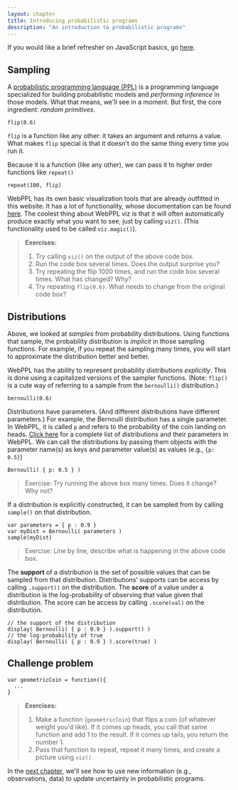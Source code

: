 ```yaml
---
layout: chapter
title: Introducing probabilistic programs
description: "An introduction to probabilistic programs"
---
```


If you would like a brief refresher on JavaScript basics, go [here](http://probmods.org/chapters/13-appendix-js-basics.html).

## Sampling

A [probabilistic programming language (PPL)](https://en.wikipedia.org/wiki/Probabilistic_programming_language) is a programming language specialized for building probabilistic models and *performing inference* in those models. What that means, we'll see in a moment. But first, the core ingredient: *random primitives*.

~~~~
flip(0.6)
~~~~

`flip` is a function like any other: it takes an argument and returns a value. What makes `flip` special is that it doesn't do the same thing every time you run it.

Because it is a function (like any other), we can pass it to higher order functions like `repeat()`

~~~~
repeat(100, flip)
~~~~

WebPPL has its own basic visualization tools that are already outfitted in this website. It has a lot of functionality, whose documentation can be found [here](https://github.com/probmods/webppl-viz). The coolest thing about WebPPL viz is that it will often automatically produce exactly what you want to see, just by calling `viz()`. (This functionality used to be called `viz.magic()`).

> **Exercises:**
>
> 1. Try calling `viz()` on the output of the above code box.
> 2. Run the code box several times. Does the output surprise you?
> 3. Try repeating the flip 1000 times, and run the code box several times. What has changed? Why?
> 4. Try repeating `flip(0.6)`. What needs to change from the original code box?

## Distributions

Above, we looked at *samples* from probability distributions. Using functions that sample, the probability distribution is *implicit* in those sampling functions. For example, if you repeat the sampling many times, you will start to approximate the distribution better and better.

WebPPL has the ability to represent probability distributions *explicitly*. This is done using a capitalized versions of the sampler functions. (Note: `flip()` is a cute way of referring to a sample from the `bernoulli()` distribution.)

~~~~
bernoulli(0.6)
~~~~

Distributions have parameters. (And different distributions have different parameters.)
For example, the Bernoulli distribution has a single parameter.
In WebPPL, it is called `p` and refers to the probability of the coin landing on heads.
[Click here](http://docs.webppl.org/en/master/distributions.html) for a complete list of distributions and their parameters in WebPPL.
We can call the distributions by passing them objects with the parameter name(s) as keys and parameter value(s) as values (e.g., `{p: 0.5}`)

~~~~
Bernoulli( { p: 0.5 } )
~~~~

> Exercise: Try running the above box many times. Does it change? Why not?

If a distribution is explicitly constructed, it can be sampled from by calling `sample()` on that distribution.

~~~~
var parameters = { p : 0.9 }
var myDist = Bernoulli( parameters )
sample(myDist)
~~~~

> Exercise: Line by line, describe what is happening in the above code box.

The **support** of a distribution is the set of possible values that can be sampled from that distribution. Distributions' supports can be access by calling `.support()` on the distribution.
The **score** of a value under a distribution is the log-probability of observing that value given that distribution. The score can be access by calling `.score(val)` on the distribution.

~~~~
// the support of the distribution
display( Bernoulli( { p : 0.9 } ).support() )
// the log-probability of true
display( Bernoulli( { p : 0.9 } ).score(true) )
~~~~

## Challenge problem

~~~~
var geometricCoin = function(){
  ...
}

~~~~

> **Exercises:**
>
> 1. Make a function (`geometricCoin`) that flips a coin (of whatever weight you'd like). If it comes up heads, you call that same function and add 1 to the result. If it comes up tails, you return the number 1.
> 2. Pass that function to repeat, repeat it many times, and create a picture using `viz()`

In the [next chapter](02-buildingModels.html), we'll see how to use new information (e.g., observations, data) to update uncertainty in probabilistic programs.
